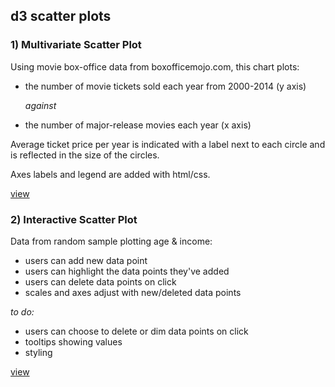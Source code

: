 ## d3 scatter plots

### 1) Multivariate Scatter Plot

Using movie box-office data from boxofficemojo.com, this chart plots:

 - the number of movie tickets sold each year from 2000-2014 (y axis)

   *against*

- the number of major-release movies each year (x axis)

Average ticket price per year is indicated with a label next to each circle and is reflected in the size of the circles.

Axes labels and legend are added with html/css.

[view](https://rawgit.com/perossing/d3-data-visualizations/master/d3-scatter-plot/multivariate-plot/index.html)


### 2) Interactive Scatter Plot

Data from random sample plotting age & income:

- users can add new data point
- users can highlight the data points they've added
- users can delete data points on click
- scales and axes adjust with new/deleted data points

*to do:*
- users can choose to delete or dim data points on click
- tooltips showing values
- styling

[view](https://rawgit.com/perossing/d3-data-visualizations/master/d3-scatter-plot/interactive-plot/index.html)
